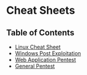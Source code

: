 # Cheat Sheets

## Table of Contents
+ [Linux Cheat Sheet ](Linux.md)  
+ [Windows Post Exploitation ](Windows_Pentest.md)  
+ [Web Application Pentest](WebApp_Pentest.md)
+ [General Pentest](Pentest.md)  



